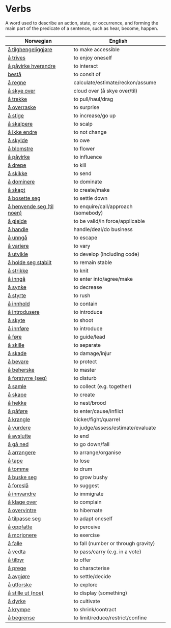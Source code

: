 # Verbs

A word used to describe an action, state, or occurrence, and forming the main part of the predicate of a sentence, such as hear, become, happen.

| Norwegian | English |
| --- | --- |
| [å tilghengeliggjøre](https://www.ordnett.no/search?language=no&phrase=å%20tilghengeliggjøre) | to make accessible |
| [å trives](https://www.ordnett.no/search?language=no&phrase=å%20trives) | to enjoy oneself |
| [å påvirke hverandre](https://www.ordnett.no/search?language=no&phrase=å%20påvirke%20hverandre) | to interact |
| [bestå](https://www.ordnett.no/search?language=no&phrase=bestå) | to consit of |
| [å regne](https://www.ordnett.no/search?language=no&phrase=å%20regne) | calculate/estimate/reckon/assume |
| [å skye over](https://www.ordnett.no/search?language=no&phrase=å%20skye%20over) | cloud over (å skye over/til) |
| [å trekke](https://www.ordnett.no/search?language=no&phrase=å%20trekke) | to pull/haul/drag |
| [å overraske](https://www.ordnett.no/search?language=no&phrase=å%20overraske) | to surprise |
| [å stige](https://www.ordnett.no/search?language=no&phrase=å%20stige) | to increase/go up |
| [å skalpere](https://www.ordnett.no/search?language=no&phrase=å%20skalpere) | to scalp |
| [å ikke endre](https://www.ordnett.no/search?language=no&phrase=å%20ikke%20endre) | to not change |
| [å skylde](https://www.ordnett.no/search?language=no&phrase=å%20skylde) | to owe |
| [å blomstre](https://www.ordnett.no/search?language=no&phrase=å%20blomstre) | to flower |
| [å påvirke](https://www.ordnett.no/search?language=no&phrase=å%20påvirke) | to influence |
| [å drepe](https://www.ordnett.no/search?language=no&phrase=å%20drepe) | to kill |
| [å skikke](https://www.ordnett.no/search?language=no&phrase=å%20skikke) | to send |
| [å dominere](https://www.ordnett.no/search?language=no&phrase=å%20dominere) | to dominate |
| [å skapt](https://www.ordnett.no/search?language=no&phrase=å%20skapt) | to create/make |
| [å bosette seg](https://www.ordnett.no/search?language=no&phrase=å%20bosette%20seg) | to settle down |
| [å henvende seg (til noen)](https://www.ordnett.no/search?language=no&phrase=å%20henvende%20seg%20(til%20noen)) | to enquire/call/approach (somebody) |
| [å gjelde](https://www.ordnett.no/search?language=no&phrase=å%20gjelde) | to be valid/in force/applicable |
| [å handle](https://www.ordnett.no/search?language=no&phrase=å%20handle) | handle/deal/do business |
| [å unngå](https://www.ordnett.no/search?language=no&phrase=å%20unngå) | to escape |
| [å variere](https://www.ordnett.no/search?language=no&phrase=å%20variere) | to vary |
| [å utvikle](https://www.ordnett.no/search?language=no&phrase=å%20utvikle) | to develop (including code) |
| [å holde seg stabilt](https://www.ordnett.no/search?language=no&phrase=å%20holde%20seg%20stabilt) | to remain stable |
| [å strikke](https://www.ordnett.no/search?language=no&phrase=å%20strikke) | to knit |
| [å inngå](https://www.ordnett.no/search?language=no&phrase=å%20inngå) | to enter into/agree/make |
| [å synke](https://www.ordnett.no/search?language=no&phrase=å%20synke) | to decrease |
| [å styrte](https://www.ordnett.no/search?language=no&phrase=å%20styrte) | to rush |
| [å innhold](https://www.ordnett.no/search?language=no&phrase=å%20innhold) | to contain |
| [å introdusere](https://www.ordnett.no/search?language=no&phrase=å%20introdusere) | to introduce |
| [å skyte](https://www.ordnett.no/search?language=no&phrase=å%20skyte) | to shoot |
| [å innføre](https://www.ordnett.no/search?language=no&phrase=å%20innføre) | to introduce |
| [å føre](https://www.ordnett.no/search?language=no&phrase=å%20føre) | to guide/lead |
| [å skille](https://www.ordnett.no/search?language=no&phrase=å%20skille) | to separate |
| [å skade](https://www.ordnett.no/search?language=no&phrase=å%20skade) | to damage/injur |
| [å bevare](https://www.ordnett.no/search?language=no&phrase=å%20bevare) | to protect |
| [å beherske](https://www.ordnett.no/search?language=no&phrase=å%20beherske) | to master |
| [å forstyrre (seg)](https://www.ordnett.no/search?language=no&phrase=å%20forstyrre%20(seg)) | to disturb |
| [å samle](https://www.ordnett.no/search?language=no&phrase=å%20samle) | to collect (e.g. together) |
| [å skape](https://www.ordnett.no/search?language=no&phrase=å%20skape) | to create |
| [å hekke](https://www.ordnett.no/search?language=no&phrase=å%20hekke) | to nest/brood |
| [å påføre](https://www.ordnett.no/search?language=no&phrase=å%20påføre) | to enter/cause/inflict |
| [å krangle](https://www.ordnett.no/search?language=no&phrase=å%20krangle) | bicker/fight/quarrel |
| [å vurdere](https://www.ordnett.no/search?language=no&phrase=å%20vurdere) | to judge/assess/estimate/evaluate |
| [å avslutte](https://www.ordnett.no/search?language=no&phrase=å%20avslutte) | to end |
| [å gå ned](https://www.ordnett.no/search?language=no&phrase=å%20gå%20ned) | to go down/fall |
| [å arrangere](https://www.ordnett.no/search?language=no&phrase=å%20arrangere) | to arrange/organise |
| [å tape](https://www.ordnett.no/search?language=no&phrase=å%20tape) | to lose |
| [å tomme](https://www.ordnett.no/search?language=no&phrase=å%20tomme) | to drum |
| [å buske seg](https://www.ordnett.no/search?language=no&phrase=å%20buske%20seg) | to grow bushy |
| [å foreslå](https://www.ordnett.no/search?language=no&phrase=å%20foreslå) | to suggest |
| [å innvandre](https://www.ordnett.no/search?language=no&phrase=å%20innvandre) | to immigrate |
| [å klage over](https://www.ordnett.no/search?language=no&phrase=å%20klage%20over) | to complain |
| [å overvintre](https://www.ordnett.no/search?language=no&phrase=å%20overvintre) | to hibernate |
| [å tilpasse seg](https://www.ordnett.no/search?language=no&phrase=å%20tilpasse%20seg) | to adapt oneself |
| [å oppfatte](https://www.ordnett.no/search?language=no&phrase=å%20oppfatte) | to perceive |
| [å morjonere](https://www.ordnett.no/search?language=no&phrase=å%20morjonere) | to exercise |
| [å falle](https://www.ordnett.no/search?language=no&phrase=å%20falle) | to fall (number or through gravity) |
| [å vedta](https://www.ordnett.no/search?language=no&phrase=å%20vedta) | to pass/carry (e.g. in a vote) |
| [å tilbyr](https://www.ordnett.no/search?language=no&phrase=å%20tilbyr) | to offer |
| [å prege](https://www.ordnett.no/search?language=no&phrase=å%20prege) | to characterise |
| [å avgjøre](https://www.ordnett.no/search?language=no&phrase=å%20avgjøre) | to settle/decide |
| [å utforske](https://www.ordnett.no/search?language=no&phrase=å%20utforske) | to explore |
| [å stille ut (noe)](https://www.ordnett.no/search?language=no&phrase=å%20stille%20ut%20(noe)) | to display (something) |
| [å dyrke](https://www.ordnett.no/search?language=no&phrase=å%20dyrke) | to cultivate |
| [å krympe](https://www.ordnett.no/search?language=no&phrase=å%20krympe) | to shrink/contract |
| [å begrense](https://www.ordnett.no/search?language=no&phrase=å%20begrense) | to limit/reduce/restrict/confine |

